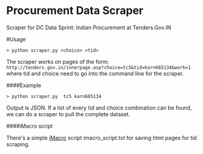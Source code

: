 Procurement Data Scraper
=========================

Scraper for DC Data Sprint: Indian Procurement at Tenders.Gov.IN


#Usage

    > python scraper.py <choice> <tid>
    
The scraper works on pages of the form: `http://tenders.gov.in/innerpage.asp?choice=tc5&tid=karn665134&work=1` where tid and choice need to go into the command line for the scraper.  

####Example

    > python scraper.py  tc5 karn665134

Output is JSON.  If a list of every tid and choice combination can be found, we can do a scraper to pull the complete dataset.


####iMacro script

There's a simple [iMacro](iMacrohttps://addons.mozilla.org/en-US/firefox/addon/imacros-for-firefox/) script imacro_script.txt for saving html pages for tid scraping.



